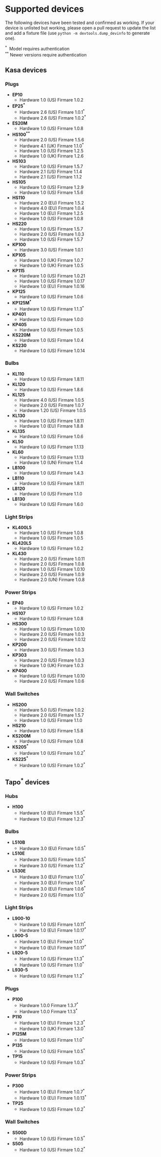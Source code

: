 # Supported devices

The following devices have been tested and confirmed as working. If your device is unlisted but working, please open a pull request to update the list and add a fixture file (use `python -m devtools.dump_devinfo` to generate one).

<sup>*</sup>&nbsp; Model requires authentication<br>
<sup>**</sup> Newer versions require authentication

<!--Do not edit text inside the SUPPORTED section below -->
<!--SUPPORTED_START-->

## Kasa devices

### Plugs

- **EP10**
  - Hardware 1.0 (US) Firmare 1.0.2
- **EP25<sup>\*</sup>**
  - Hardware 2.6 (US) Firmare 1.0.1<sup>\*</sup>
  - Hardware 2.6 (US) Firmare 1.0.2<sup>\*</sup>
- **ES20M**
  - Hardware 1.0 (US) Firmare 1.0.8
- **HS100<sup>\*\*</sup>**
  - Hardware 2.0 (US) Firmare 1.5.6
  - Hardware 4.1 (UK) Firmare 1.1.0<sup>\*</sup>
  - Hardware 1.0 (US) Firmare 1.2.5
  - Hardware 1.0 (UK) Firmare 1.2.6
- **HS103**
  - Hardware 1.0 (US) Firmare 1.5.7
  - Hardware 2.1 (US) Firmare 1.1.4
  - Hardware 2.1 (US) Firmare 1.1.2
- **HS105**
  - Hardware 1.0 (US) Firmare 1.2.9
  - Hardware 1.0 (US) Firmare 1.5.6
- **HS110**
  - Hardware 2.0 (EU) Firmare 1.5.2
  - Hardware 4.0 (EU) Firmare 1.0.4
  - Hardware 1.0 (EU) Firmare 1.2.5
  - Hardware 1.0 (US) Firmare 1.0.8
- **HS220**
  - Hardware 1.0 (US) Firmare 1.5.7
  - Hardware 2.0 (US) Firmare 1.0.3
  - Hardware 1.0 (US) Firmare 1.5.7
- **KP100**
  - Hardware 3.0 (US) Firmare 1.0.1
- **KP105**
  - Hardware 1.0 (UK) Firmare 1.0.7
  - Hardware 1.0 (UK) Firmare 1.0.5
- **KP115**
  - Hardware 1.0 (US) Firmare 1.0.21
  - Hardware 1.0 (US) Firmare 1.0.17
  - Hardware 1.0 (EU) Firmare 1.0.16
- **KP125**
  - Hardware 1.0 (US) Firmare 1.0.6
- **KP125M<sup>\*</sup>**
  - Hardware 1.0 (US) Firmare 1.1.3<sup>\*</sup>
- **KP401**
  - Hardware 1.0 (US) Firmare 1.0.0
- **KP405**
  - Hardware 1.0 (US) Firmare 1.0.5
- **KS220M**
  - Hardware 1.0 (US) Firmare 1.0.4
- **KS230**
  - Hardware 1.0 (US) Firmare 1.0.14

### Bulbs

- **KL110**
  - Hardware 1.0 (US) Firmare 1.8.11
- **KL120**
  - Hardware 1.0 (US) Firmare 1.8.6
- **KL125**
  - Hardware 4.0 (US) Firmare 1.0.5
  - Hardware 2.0 (US) Firmare 1.0.7
  - Hardware 1.20 (US) Firmare 1.0.5
- **KL130**
  - Hardware 1.0 (US) Firmare 1.8.11
  - Hardware 1.0 (EU) Firmare 1.8.8
- **KL135**
  - Hardware 1.0 (US) Firmare 1.0.6
- **KL50**
  - Hardware 1.0 (US) Firmare 1.1.13
- **KL60**
  - Hardware 1.0 (US) Firmare 1.1.13
  - Hardware 1.0 (UN) Firmare 1.1.4
- **LB100**
  - Hardware 1.0 (US) Firmare 1.4.3
- **LB110**
  - Hardware 1.0 (US) Firmare 1.8.11
- **LB120**
  - Hardware 1.0 (US) Firmare 1.1.0
- **LB130**
  - Hardware 1.0 (US) Firmare 1.6.0

### Light Strips

- **KL400L5**
  - Hardware 1.0 (US) Firmare 1.0.8
  - Hardware 1.0 (US) Firmare 1.0.5
- **KL420L5**
  - Hardware 1.0 (US) Firmare 1.0.2
- **KL430**
  - Hardware 2.0 (US) Firmare 1.0.11
  - Hardware 2.0 (US) Firmare 1.0.8
  - Hardware 1.0 (US) Firmare 1.0.10
  - Hardware 2.0 (US) Firmare 1.0.9
  - Hardware 2.0 (UN) Firmare 1.0.8

### Power Strips

- **EP40**
  - Hardware 1.0 (US) Firmare 1.0.2
- **HS107**
  - Hardware 1.0 (US) Firmare 1.0.8
- **HS300**
  - Hardware 1.0 (US) Firmare 1.0.10
  - Hardware 2.0 (US) Firmare 1.0.3
  - Hardware 2.0 (US) Firmare 1.0.12
- **KP200**
  - Hardware 3.0 (US) Firmare 1.0.3
- **KP303**
  - Hardware 2.0 (US) Firmare 1.0.3
  - Hardware 1.0 (UK) Firmare 1.0.3
- **KP400**
  - Hardware 1.0 (US) Firmare 1.0.10
  - Hardware 2.0 (US) Firmare 1.0.6

### Wall Switches

- **HS200**
  - Hardware 5.0 (US) Firmare 1.0.2
  - Hardware 2.0 (US) Firmare 1.5.7
  - Hardware 1.0 (US) Firmare 1.1.0
- **HS210**
  - Hardware 1.0 (US) Firmare 1.5.8
- **KS200M**
  - Hardware 1.0 (US) Firmare 1.0.8
- **KS205<sup>\*</sup>**
  - Hardware 1.0 (US) Firmare 1.0.2<sup>\*</sup>
- **KS225<sup>\*</sup>**
  - Hardware 1.0 (US) Firmare 1.0.2<sup>\*</sup>


## Tapo<sup>\*</sup> devices

### Hubs

- **H100**
  - Hardware 1.0 (EU) Firmare 1.5.5<sup>\*</sup>
  - Hardware 1.0 (EU) Firmare 1.2.3<sup>\*</sup>

### Bulbs

- **L510B**
  - Hardware 3.0 (EU) Firmare 1.0.5<sup>\*</sup>
- **L510E**
  - Hardware 3.0 (US) Firmare 1.0.5<sup>\*</sup>
  - Hardware 3.0 (US) Firmare 1.1.2<sup>\*</sup>
- **L530E**
  - Hardware 3.0 (EU) Firmare 1.1.0<sup>\*</sup>
  - Hardware 3.0 (EU) Firmare 1.1.6<sup>\*</sup>
  - Hardware 3.0 (EU) Firmare 1.0.6<sup>\*</sup>
  - Hardware 2.0 (US) Firmare 1.1.0<sup>\*</sup>

### Light Strips

- **L900-10**
  - Hardware 1.0 (US) Firmare 1.0.11<sup>\*</sup>
  - Hardware 1.0 (EU) Firmare 1.0.17<sup>\*</sup>
- **L900-5**
  - Hardware 1.0 (EU) Firmare 1.1.0<sup>\*</sup>
  - Hardware 1.0 (EU) Firmare 1.0.17<sup>\*</sup>
- **L920-5**
  - Hardware 1.0 (US) Firmare 1.1.3<sup>\*</sup>
  - Hardware 1.0 (US) Firmare 1.1.0<sup>\*</sup>
- **L930-5**
  - Hardware 1.0 (US) Firmare 1.1.2<sup>\*</sup>

### Plugs

- **P100**
  - Hardware 1.0.0 Firmare 1.3.7<sup>\*</sup>
  - Hardware 1.0.0 Firmare 1.1.3<sup>\*</sup>
- **P110**
  - Hardware 1.0 (EU) Firmare 1.2.3<sup>\*</sup>
  - Hardware 1.0 (UK) Firmare 1.3.0<sup>\*</sup>
- **P125M**
  - Hardware 1.0 (US) Firmare 1.1.0<sup>\*</sup>
- **P135**
  - Hardware 1.0 (US) Firmare 1.0.5<sup>\*</sup>
- **TP15**
  - Hardware 1.0 (US) Firmare 1.0.3<sup>\*</sup>

### Power Strips

- **P300**
  - Hardware 1.0 (EU) Firmare 1.0.7<sup>\*</sup>
  - Hardware 1.0 (EU) Firmare 1.0.13<sup>\*</sup>
- **TP25**
  - Hardware 1.0 (US) Firmare 1.0.2<sup>\*</sup>

### Wall Switches

- **S500D**
  - Hardware 1.0 (US) Firmare 1.0.5<sup>\*</sup>
- **S505**
  - Hardware 1.0 (US) Firmare 1.0.2<sup>\*</sup>



<!--SUPPORTED_END-->
